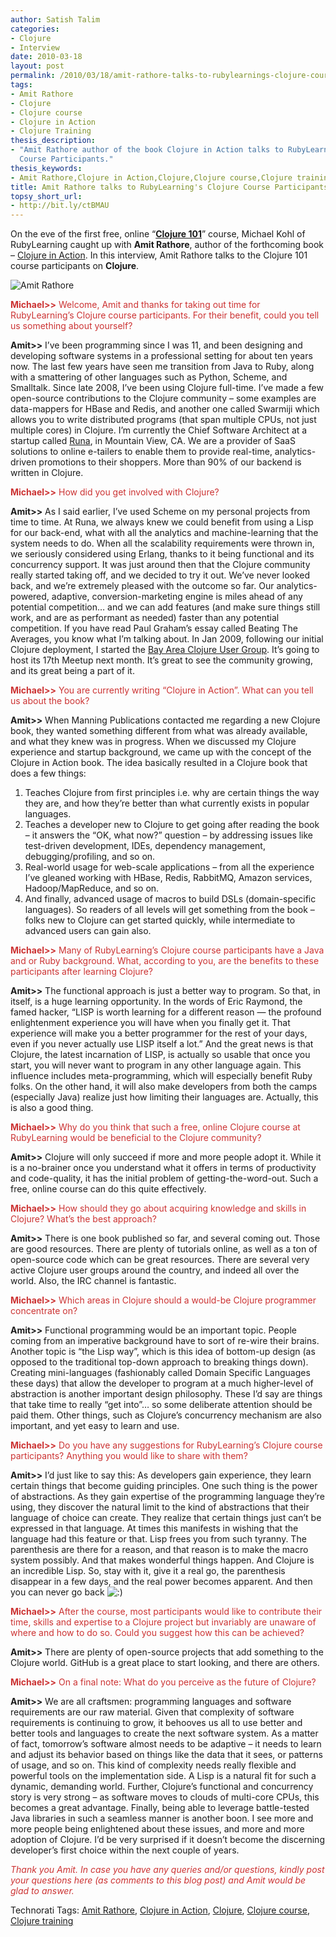 ```yaml
---
author: Satish Talim
categories:
- Clojure
- Interview
date: 2010-03-18
layout: post
permalink: /2010/03/18/amit-rathore-talks-to-rubylearnings-clojure-course-participants/
tags:
- Amit Rathore
- Clojure
- Clojure course
- Clojure in Action
- Clojure Training
thesis_description:
- "Amit Rathore author of the book Clojure in Action talks to RubyLearning’s Clojure
  Course Participants."
thesis_keywords:
- Amit Rathore,Clojure in Action,Clojure,Clojure course,Clojure training
title: Amit Rathore talks to RubyLearning's Clojure Course Participants
topsy_short_url:
- http://bit.ly/ctBMAU
---
```


<div>
  <p class="alert">
    On the eve of the first free, online &#8220;<strong><a href="http://rubylearning.com/blog/2010/03/09/clojure-101-a-new-course/">Clojure 101</a></strong>&#8221; course, Michael Kohl of RubyLearning caught up with <strong>Amit Rathore</strong>, author of the forthcoming book &#8211; <a href="http://www.clojureinaction.com/">Clojure in Action</a>. In this interview, Amit Rathore talks to the Clojure 101 course participants on <strong>Clojure</strong>.
  </p>
  
  <p>
    <img class="alignright" src="http://rubylearning.com/images/amitrathore.png" alt="Amit Rathore" title="Amit Rathore" />
  </p>
  
  <p>
    <span style="color:#CC3333;"><strong>Michael>></strong> Welcome, Amit and thanks for taking out time for RubyLearning&#8217;s Clojure course participants. For their benefit, could you tell us something about yourself?</span>
  </p>
  
  <p>
    <strong>Amit>></strong> I&#8217;ve been programming since I was 11, and been designing and developing software systems in a professional setting for about ten years now. The last few years have seen me transition from Java to Ruby, along with a smattering of other languages such as Python, Scheme, and Smalltalk. Since late 2008, I&#8217;ve been using Clojure full-time. I&#8217;ve made a few open-source contributions to the Clojure community &#8211; some examples are data-mappers for HBase and Redis, and another one called Swarmiji which allows you to write distributed programs (that span multiple CPUs, not just multiple cores) in Clojure. I&#8217;m currently the Chief Software Architect at a startup called <a href="http://runa.com/">Runa</a>, in Mountain View, CA. We are a provider of SaaS solutions to online e-tailers to enable them to provide real-time, analytics-driven promotions to their shoppers. More than 90% of our backend is written in Clojure.
  </p>
  
  <p>
    <span style="color:#CC3333;"><strong>Michael>></strong> How did you get involved with Clojure?</span>
  </p>
  
  <p>
    <strong>Amit>></strong> As I said earlier, I&#8217;ve used Scheme on my personal projects from time to time. At Runa, we always knew we could benefit from using a Lisp for our back-end, what with all the analytics and machine-learning that the system needs to do. When all the scalability requirements were thrown in, we seriously considered using Erlang, thanks to it being functional and its concurrency support. It was just around then that the Clojure community really started taking off, and we decided to try it out. We&#8217;ve never looked back, and we&#8217;re extremely pleased with the outcome so far. Our analytics-powered, adaptive, conversion-marketing engine is miles ahead of any potential competition&#8230; and we can add features (and make sure things still work, and are as performant as needed) faster than any potential competition. If you have read Paul Graham&#8217;s essay called Beating The Averages, you know what I&#8217;m talking about. In Jan 2009, following our initial Clojure deployment, I started the <a href="http://www.meetup.com/The-Bay-Area-Clojure-User-Group/">Bay Area Clojure User Group</a>. It&#8217;s going to host its 17th Meetup next month. It&#8217;s great to see the community growing, and its great being a part of it.
  </p>
  
  <p>
    <span style="color:#CC3333;"><strong>Michael>></strong> You are currently writing &#8220;Clojure in Action&#8221;. What can you tell us about the book?</span>
  </p>
  
  <p>
    <strong>Amit>></strong> When Manning Publications contacted me regarding a new Clojure book, they wanted something different from what was already available, and what they knew was in progress. When we discussed my Clojure experience and startup background, we came up with the concept of the Clojure in Action book. The idea basically resulted in a Clojure book that does a few things:
  </p>
  
  <ol>
    <li>
      Teaches Clojure from first principles i.e. why are certain things the way they are, and how they&#8217;re better than what currently exists in popular languages.
    </li>
    <li>
      Teaches a developer new to Clojure to get going after reading the book &#8211; it answers the &#8220;OK, what now?&#8221; question &#8211; by addressing issues like test-driven development, IDEs, dependency management, debugging/profiling, and so on.
    </li>
    <li>
      Real-world usage for web-scale applications &#8211; from all the experience I&#8217;ve gleaned working with HBase, Redis, RabbitMQ, Amazon services, Hadoop/MapReduce, and so on.
    </li>
    <li>
      And finally, advanced usage of macros to build DSLs (domain-specific languages). So readers of all levels will get something from the book &#8211; folks new to Clojure can get started quickly, while intermediate to advanced users can gain also.
    </li>
  </ol>
  
  <p>
    <span style="color:#CC3333;"><strong>Michael>></strong> Many of RubyLearning&#8217;s Clojure course participants have a Java and or Ruby background. What, according to you, are the benefits to these participants after learning Clojure?</span>
  </p>
  
  <p>
    <strong>Amit>></strong> The functional approach is just a better way to program. So that, in itself, is a huge learning opportunity. In the words of Eric Raymond, the famed hacker, &#8220;LISP is worth learning for a different reason — the profound enlightenment experience you will have when you finally get it. That experience will make you a better programmer for the rest of your days, even if you never actually use LISP itself a lot.&#8221; And the great news is that Clojure, the latest incarnation of LISP, is actually so usable that once you start, you will never want to program in any other language again. This influence includes meta-programming, which will especially benefit Ruby folks. On the other hand, it will also make developers from both the camps (especially Java) realize just how limiting their languages are. Actually, this is also a good thing.
  </p>
  
  <p>
    <span style="color:#CC3333;"><strong>Michael>></strong> Why do you think that such a free, online Clojure course at RubyLearning would be beneficial to the Clojure community?</span>
  </p>
  
  <p>
    <strong>Amit>></strong> Clojure will only succeed if more and more people adopt it. While it is a no-brainer once you understand what it offers in terms of productivity and code-quality, it has the initial problem of getting-the-word-out. Such a free, online course can do this quite effectively.
  </p>
  
  <p>
    <span style="color:#CC3333;"><strong>Michael>></strong> How should they go about acquiring knowledge and skills in Clojure? What&#8217;s the best approach?</span>
  </p>
  
  <p>
    <strong>Amit>></strong> There is one book published so far, and several coming out. Those are good resources. There are plenty of tutorials online, as well as a ton of open-source code which can be great resources. There are several very active Clojure user groups around the country, and indeed all over the world. Also, the IRC channel is fantastic.
  </p>
  
  <p>
    <span style="color:#CC3333;"><strong>Michael>></strong> Which areas in Clojure should a would-be Clojure programmer concentrate on?</span>
  </p>
  
  <p>
    <strong>Amit>></strong> Functional programming would be an important topic. People coming from an imperative background have to sort of re-wire their brains. Another topic is &#8220;the Lisp way&#8221;, which is this idea of bottom-up design (as opposed to the traditional top-down approach to breaking things down). Creating mini-languages (fashionably called Domain Specific Languages these days) that allow the developer to program at a much higher-level of abstraction is another important design philosophy. These I&#8217;d say are things that take time to really &#8220;get into&#8221;&#8230; so some deliberate attention should be paid them. Other things, such as Clojure&#8217;s concurrency mechanism are also important, and yet easy to learn and use.
  </p>
  
  <p>
    <span style="color:#CC3333;"><strong>Michael>></strong> Do you have any suggestions for RubyLearning&#8217;s Clojure course participants? Anything you would like to share with them?</span>
  </p>
  
  <p>
    <strong>Amit>></strong> I&#8217;d just like to say this: As developers gain experience, they learn certain things that become guiding principles. One such thing is the power of abstractions. As they gain expertise of the programming language they&#8217;re using, they discover the natural limit to the kind of abstractions that their language of choice can create. They realize that certain things just can&#8217;t be expressed in that language. At times this manifests in wishing that the language had this feature or that. Lisp frees you from such tyranny. The parenthesis are there for a reason, and that reason is to make the macro system possibly. And that makes wonderful things happen. And Clojure is an incredible Lisp. So, stay with it, give it a real go, the parenthesis disappear in a few days, and the real power becomes apparent. And then you can never go back <img src="http://rubylearning.com/blog/wp-includes/images/smilies/icon_smile.gif" alt=":)" class="wp-smiley" />
  </p>
  
  <p>
    <span style="color:#CC3333;"><strong>Michael>></strong> After the course, most participants would like to contribute their time, skills and expertise to a Clojure project but invariably are unaware of where and how to do so. Could you suggest how this can be achieved?</span>
  </p>
  
  <p>
    <strong>Amit>></strong> There are plenty of open-source projects that add something to the Clojure world. GitHub is a great place to start looking, and there are others.
  </p>
  
  <p>
    <span style="color:#CC3333;"><strong>Michael>></strong> On a final note: What do you perceive as the future of Clojure?</span>
  </p>
  
  <p>
    <strong>Amit>></strong> We are all craftsmen: programming languages and software requirements are our raw material. Given that complexity of software requirements is continuing to grow, it behooves us all to use better and better tools and languages to create the next software system. As a matter of fact, tomorrow&#8217;s software almost needs to be adaptive &#8211; it needs to learn and adjust its behavior based on things like the data that it sees, or patterns of usage, and so on. This kind of complexity needs really flexible and powerful tools on the implementation side. A Lisp is a natural fit for such a dynamic, demanding world. Further, Clojure&#8217;s functional and concurrency story is very strong &#8211; as software moves to clouds of multi-core CPUs, this becomes a great advantage. Finally, being able to leverage battle-tested Java libraries in such a seamless manner is another boon. I see more and more people being enlightened about these issues, and more and more adoption of Clojure. I&#8217;d be very surprised if it doesn&#8217;t become the discerning developer&#8217;s first choice within the next couple of years.
  </p>
  
  <p>
    <span style="color:#CC3333;"><em>Thank you Amit. In case you have any queries and/or questions, kindly post your questions here (as comments to this blog post) and Amit would be glad to answer.</em></span>
  </p>
</div>

Technorati Tags: <a href="http://technorati.com/tag/Amit+Rathore" rel="tag">Amit Rathore</a>, <a href="http://technorati.com/tag/Clojure+in+Action" rel="tag">Clojure in Action</a>, <a href="http://technorati.com/tag/Clojure" rel="tag">Clojure</a>, <a href="http://technorati.com/tag/Clojure+course" rel="tag">Clojure course</a>, <a href="http://technorati.com/tag/Clojure+training" rel="tag">Clojure training</a>

